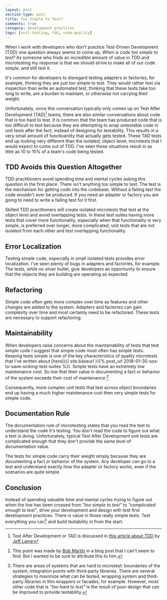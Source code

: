 ```yaml
---
layout: post
section-type: post
title: Too Simple to Test? 
comments: true
category: development practices
tags: [unit-testing, tdd, code-quality]
---
```


When I work with developers who don't practice Test-Driven Development (TDD) one question always seems to come up, _When is code too simple to test?_  As someone who finds an incredible amount of value in TDD and microtesting my response is that we should strive to make all of our code simple, and still test it.  

It's common for developers to disregard testing adapters or factories, for example, thinking they are just too simple to test. They would rather test via inspection than write an automated test, thinking that these tests take too long to write, are a burden to maintain, or otherwise not carrying their weight. 

Unfortunately, since this conversation typically only comes up on Test After Development (TAD)[^1] teams, there are also similar conversations about code that is too hard to test. It is common that the team has produced code that is too difficult to test because they are attempting to wrap untestable code in unit tests after the fact, instead of designing for testability. This results in a very small amount of functioanlity that actually gets tested. These TAD tests end up looking very different than the isolated, object-level, microtests that I would expect to come out of TDD. I've seen these situations result in as little as 10 to 15% of a team's code being tested. 

## TDD Avoids this Question Altogether

TDD practitioners avoid spending time and mental cycles asking this question in the first place. There isn't anything too simple to test. The test is the mechanism for getting code into the codebase. Without a failing test the code wouldn't ever be produced. If you need an adapter or factory you are going to need to write a failing test for it first. 

Skilled TDD practitioners will create isolated microtests that test at the object level and avoid overlapping tests. In these test suites having more tests that cover more functionality, especially when that functionality is very simple, is preferred over longer, more complicated, unit tests that are not isolated from each other and test overlapping functionality.

## Error Localization

Testing simple code, especially in small isolated tests provides error localization. I've seen plenty of bugs in adapters and factories, for example. The tests, while no silver bullet, give developers an opportunity to ensure that the objects they are building are operating as expected. 

## Refactoring

Simple code often gets more complex over time as features and other changes are added to the system. Adapters and factories can gain complexity over time and most certainly need to be refactored. These tests are necessary to support refactoring. 

## Maintainability

When developers raise concerns about the maintainability of tests that test simple code I suggest that simple code most often has simple tests. Keeping tests simple is one of the key characteristics of quality microtests that I've written about [here]({{ site.baseurl }}{% post_url 2018-01-30-sos-to-save-sinking-test-suites %}). Simple tests have an extremely low maintenance cost. So low that their value in documenting a fact or behavior of the system exceeds their cost of maintenance.[^2] 

Consequently, more complex unit tests that test across object boundaries end up having a much higher maintenance cost then very simple tests for simple code. 

## Documentation Rule

The documentation rule of microtesting states that you read the test to understand the code it's testing. You don't read the code to figure out what a test is doing. Unfortunately, typical Test After Development unit tests are complicated enough that they don't provide the same level of documentation value. 

The tests for simple code carry their weight simply because they are documenting a fact or behavior of the system. Any developer can go to a test and understand exactly how the adapter or factory works, even if the scenarios are quite simple. 

## Conclusion

Instead of spending valuable time and mental cycles trying to figure out when the line has been crossed from _"too simple to test"_ to _"complicated enough to test"_, drive your development and design with test first development practices. There is value in those really simple tests. Test everything you can[^3] and build testability in from the start. 


[^1]: Test After Development or *TAD* is discussed in [this article about TDD](https://pragprog.com/magazines/2011-11/testdriven-development) by [Jeff Langr](http://langrsoft.com/)

[^2]: This point was made by [Bob Martin](https://twitter.com/unclebobmartin) in a blog post that I can't seem to find. But I wanted to be sure to attribute this to him.

[^3]: There are areas of systems that are hard to microtest: boundaries of the system, integration points with third-party libraries. There are several strategies to maximize what can be tested, wrapping system and third-party libraries in thin wrappers or facades, for example. However, most other code that is _"too hard to test"_ is the result of poor design that can be improved to provide testability.